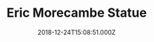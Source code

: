---
date: 2018-12-24T15:08:51.000Z
title: Eric Morecambe Statue
latitude: 54.07295610630199
longitude: -2.8678393449890036
url: http://www.visitlancashire.com/things-to-do/search/eric-morecambe-statue-p6360
category: checkin
---